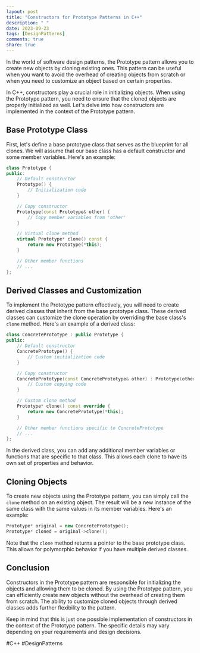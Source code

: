 ```yaml
---
layout: post
title: "Constructors for Prototype Patterns in C++"
description: " "
date: 2023-09-23
tags: [DesignPatterns]
comments: true
share: true
---
```


In the world of software design patterns, the Prototype pattern allows you to create new objects by cloning existing ones. This pattern can be useful when you want to avoid the overhead of creating objects from scratch or when you need to customize an object based on certain properties.

In C++, constructors play a crucial role in initializing objects. When using the Prototype pattern, you need to ensure that the cloned objects are properly initialized as well. Let's delve into how constructors are implemented in the context of the Prototype pattern.

## Base Prototype Class

First, let's define a base prototype class that serves as the blueprint for all clones. We will assume that our base class has a default constructor and some member variables. Here's an example:

```cpp
class Prototype {
public:
    // Default constructor
    Prototype() {
        // Initialization code
    }

    // Copy constructor
    Prototype(const Prototype& other) {
        // Copy member variables from 'other'
    }

    // Virtual clone method
    virtual Prototype* clone() const {
        return new Prototype(*this);
    }

    // Other member functions
    // ...
};
```

## Derived Classes and Customization

To implement the Prototype pattern effectively, you will need to create derived classes that inherit from the base prototype class. These derived classes can customize the clone operation by overriding the base class's `clone` method. Here's an example of a derived class:

```cpp
class ConcretePrototype : public Prototype {
public:
    // Default constructor
    ConcretePrototype() {
        // Custom initialization code
    }

    // Copy constructor
    ConcretePrototype(const ConcretePrototype& other) : Prototype(other) {
        // Custom copying code
    }

    // Custom clone method
    Prototype* clone() const override {
        return new ConcretePrototype(*this);
    }

    // Other member functions specific to ConcretePrototype
    // ...
};
```

In the derived class, you can add any additional member variables or functions that are specific to that class. This allows each clone to have its own set of properties and behavior.

## Cloning Objects

To create new objects using the Prototype pattern, you can simply call the `clone` method on an existing object. The result will be a new instance of the same class with the same values in its member variables. Here's an example:

```cpp
Prototype* original = new ConcretePrototype();
Prototype* cloned = original->clone();
```

Note that the `clone` method returns a pointer to the base prototype class. This allows for polymorphic behavior if you have multiple derived classes.

## Conclusion

Constructors in the Prototype pattern are responsible for initializing the objects and allowing them to be cloned. By using the Prototype pattern, you can efficiently create new objects without the overhead of creating them from scratch. The ability to customize cloned objects through derived classes adds further flexibility to the pattern.

Keep in mind that this is just one possible implementation of constructors in the context of the Prototype pattern. The specific details may vary depending on your requirements and design decisions.

#C++ #DesignPatterns